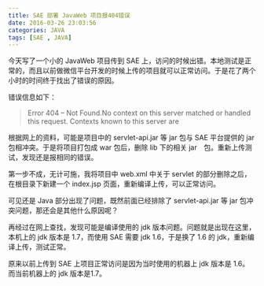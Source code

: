 ```yaml
---
title: SAE 部署 JavaWeb 项目报404错误
date: 2016-03-26 23:03:56
categories: JAVA
tags: [SAE , JAVA]
---
```


今天写了一个小的 JavaWeb 项目传到 SAE 上，访问的时候出错。本地测试是正常的，而且以前做微信平台开发的时候上传的项目就可以正常访问。于是花了两个小时的时间终于找出了错误的原因。

错误信息如下：
> Error 404 – Not Found.No context on this server matched or handled this request.
Contexts known to this server are

<!-- more -->

根据网上的资料，可能是项目中的 servlet-api.jar 等 jar 包与 SAE 平台提供的 jar 包相冲突。于是将项目打包成 war 包后，删除 lib 下的相关 jar　包。重新上传测试，发现还是报相同的错误。

第一步不成，无计可施，我将项目中 web.xml 中关于 servlet 的部分删除之后，在根目录下新建一个 index.jsp 页面，重新编译上传，可以正常访问。

可见还是 Java 部分出现了问题，既然前面已经排除了 servlet-api.jar 等 jar 包冲突问题，那还会是其他什么原因呢？

再经过在网上查找，发现可能是编译使用的 jdk 版本问题。问题就是出现在这里，本机上的 jdk 版本是 1.7，而使用 SAE 需要 jdk 1.6，于是换了 1.6 的 jdk，重新编译上传，测试正常。

原来以前上传到 SAE 上项目正常访问是因为当时使用的机器上 jdk 版本是 1.6。而当前机器上的 jdk 版本是1.7。

